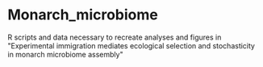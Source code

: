 # Monarch_microbiome
R scripts and data necessary to recreate analyses and figures in "Experimental immigration mediates ecological selection and stochasticity in monarch microbiome assembly"
